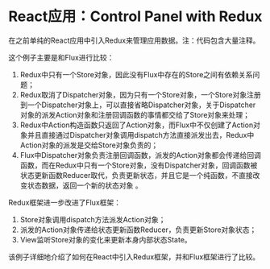 # React应用：Control Panel with Redux

在之前单纯的React应用中引入Redux来管理应用数据。注：代码包含大量注释。

这个例子主要是和Flux进行比较：

1. Redux中只有一个Store对象，因此没有Flux中存在的Store之间有依赖关系问题；
2. Redux取消了Dispatcher对象，因为只有一个Store对象，一个Store对象注册到一个Dispatcher对象上，可以直接省略Dispatcher对象，关于Dispatcher对象的派发Action对象和注册回调函数的事情都交给了Store对象来处理；
3. Redux中Action构造函数只返回了Action对象，而Flux中不仅创建了Action对象并且直接通过Dispatcher对象调用dispatch方法直接派发出去，Redux中Action对象的派发是交给Store对象负责的；
4. Flux中Dispatcher对象负责注册回调函数，派发的Action对象都会传递给回调函数，而在Redux中只有一个Store对象，没有Dispatcher对象，回调函数被状态更新函数Reducer取代，负责更新状态，并且它是一个纯函数，不直接改变状态数据，返回一个新的状态对象 。

Redux框架进一步改进了Flux框架：

1. Store对象调用dispatch方法派发Action对象；
2. 派发的Action对象传递给状态更新函数Reducer，负责更新Store对象状态；
3. View监听Store对象的变化来更新本身内部状态State。

该例子详细地介绍了如何在React中引入Redux框架，并和Flux框架进行了比较。
